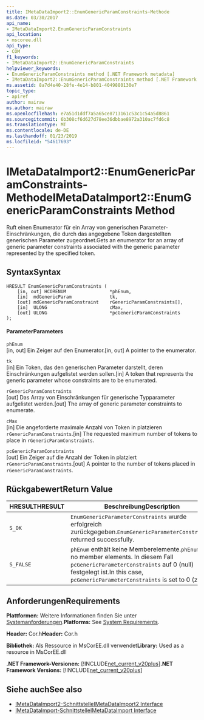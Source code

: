 ```yaml
---
title: IMetaDataImport2::EnumGenericParamConstraints-Methode
ms.date: 03/30/2017
api_name:
- IMetaDataImport2.EnumGenericParamConstraints
api_location:
- mscoree.dll
api_type:
- COM
f1_keywords:
- IMetaDataImport2::EnumGenericParamConstraints
helpviewer_keywords:
- EnumGenericParamConstraints method [.NET Framework metadata]
- IMetaDataImport2::EnumGenericParamConstraints method [.NET Framework metadata]
ms.assetid: 8a7d4e40-28fe-4e14-b801-4049880130e7
topic_type:
- apiref
author: mairaw
ms.author: mairaw
ms.openlocfilehash: e7a51d1ddf7a5a65ce8713161c53c1c54a5d8861
ms.sourcegitcommit: 6b308cf6d627d78ee36dbbae8972a310ac7fd6c8
ms.translationtype: MT
ms.contentlocale: de-DE
ms.lasthandoff: 01/23/2019
ms.locfileid: "54617693"
---
```

# <a name="imetadataimport2enumgenericparamconstraints-method"></a><span data-ttu-id="3689f-102">IMetaDataImport2::EnumGenericParamConstraints-Methode</span><span class="sxs-lookup"><span data-stu-id="3689f-102">IMetaDataImport2::EnumGenericParamConstraints Method</span></span>
<span data-ttu-id="3689f-103">Ruft einen Enumerator für ein Array von generischen Parameter-Einschränkungen, die durch das angegebene Token dargestellten generischen Parameter zugeordnet.</span><span class="sxs-lookup"><span data-stu-id="3689f-103">Gets an enumerator for an array of generic parameter constraints associated with the generic parameter represented by the specified token.</span></span>  
  
## <a name="syntax"></a><span data-ttu-id="3689f-104">Syntax</span><span class="sxs-lookup"><span data-stu-id="3689f-104">Syntax</span></span>  
  
```  
HRESULT EnumGenericParamConstraints (  
    [in, out] HCORENUM                *phEnum,  
    [in]  mdGenericParam              tk,  
    [out] mdGenericParamConstraint    rGenericParamConstraints[],  
    [in]  ULONG                       cMax,  
    [out] ULONG                       *pcGenericParamConstraints  
);  
```  
  
#### <a name="parameters"></a><span data-ttu-id="3689f-105">Parameter</span><span class="sxs-lookup"><span data-stu-id="3689f-105">Parameters</span></span>  
 `phEnum`  
 <span data-ttu-id="3689f-106">[in, out] Ein Zeiger auf den Enumerator.</span><span class="sxs-lookup"><span data-stu-id="3689f-106">[in, out] A pointer to the enumerator.</span></span>  
  
 `tk`  
 <span data-ttu-id="3689f-107">[in]   Ein Token, das den generischen Parameter darstellt, deren Einschränkungen aufgelistet werden sollen.</span><span class="sxs-lookup"><span data-stu-id="3689f-107">[in]   A token that represents the generic parameter whose constraints are to be enumerated.</span></span>  
  
 `rGenericParamConstraints`  
 <span data-ttu-id="3689f-108">[out] Das Array von Einschränkungen für generische Typparameter aufgelistet werden.</span><span class="sxs-lookup"><span data-stu-id="3689f-108">[out] The array of generic parameter constraints to enumerate.</span></span>  
  
 `cMax`  
 <span data-ttu-id="3689f-109">[in]   Die angeforderte maximale Anzahl von Token in platzieren `rGenericParamConstraints`.</span><span class="sxs-lookup"><span data-stu-id="3689f-109">[in]   The requested maximum number of tokens to place in `rGenericParamConstraints`.</span></span>  
  
 `pcGenericParamConstraints`  
 <span data-ttu-id="3689f-110">[out] Ein Zeiger auf die Anzahl der Token in platziert `rGenericParamConstraints`.</span><span class="sxs-lookup"><span data-stu-id="3689f-110">[out] A pointer to the number of tokens placed in `rGenericParamConstraints`.</span></span>  
  
## <a name="return-value"></a><span data-ttu-id="3689f-111">Rückgabewert</span><span class="sxs-lookup"><span data-stu-id="3689f-111">Return Value</span></span>  
  
|<span data-ttu-id="3689f-112">HRESULT</span><span class="sxs-lookup"><span data-stu-id="3689f-112">HRESULT</span></span>|<span data-ttu-id="3689f-113">Beschreibung</span><span class="sxs-lookup"><span data-stu-id="3689f-113">Description</span></span>|  
|-------------|-----------------|  
|`S_OK`|<span data-ttu-id="3689f-114">`EnumGenericParameterConstraints` wurde erfolgreich zurückgegeben.</span><span class="sxs-lookup"><span data-stu-id="3689f-114">`EnumGenericParameterConstraints` returned successfully.</span></span>|  
|`S_FALSE`|<span data-ttu-id="3689f-115">`phEnum` enthält keine Memberelemente.</span><span class="sxs-lookup"><span data-stu-id="3689f-115">`phEnum` has no member elements.</span></span> <span data-ttu-id="3689f-116">In diesem Fall `pcGenericParameterConstraints` auf 0 (null) festgelegt ist.</span><span class="sxs-lookup"><span data-stu-id="3689f-116">In this case, `pcGenericParameterConstraints` is set to 0 (zero).</span></span>|  
  
## <a name="requirements"></a><span data-ttu-id="3689f-117">Anforderungen</span><span class="sxs-lookup"><span data-stu-id="3689f-117">Requirements</span></span>  
 <span data-ttu-id="3689f-118">**Plattformen:** Weitere Informationen finden Sie unter [Systemanforderungen](../../../../docs/framework/get-started/system-requirements.md).</span><span class="sxs-lookup"><span data-stu-id="3689f-118">**Platforms:** See [System Requirements](../../../../docs/framework/get-started/system-requirements.md).</span></span>  
  
 <span data-ttu-id="3689f-119">**Header:** Cor.h</span><span class="sxs-lookup"><span data-stu-id="3689f-119">**Header:** Cor.h</span></span>  
  
 <span data-ttu-id="3689f-120">**Bibliothek:** Als Ressource in MsCorEE.dll verwendet</span><span class="sxs-lookup"><span data-stu-id="3689f-120">**Library:** Used as a resource in MsCorEE.dll</span></span>  
  
 <span data-ttu-id="3689f-121">**.NET Framework-Versionen:** [!INCLUDE[net_current_v20plus](../../../../includes/net-current-v20plus-md.md)]</span><span class="sxs-lookup"><span data-stu-id="3689f-121">**.NET Framework Versions:** [!INCLUDE[net_current_v20plus](../../../../includes/net-current-v20plus-md.md)]</span></span>  
  
## <a name="see-also"></a><span data-ttu-id="3689f-122">Siehe auch</span><span class="sxs-lookup"><span data-stu-id="3689f-122">See also</span></span>
- [<span data-ttu-id="3689f-123">IMetaDataImport2-Schnittstelle</span><span class="sxs-lookup"><span data-stu-id="3689f-123">IMetaDataImport2 Interface</span></span>](../../../../docs/framework/unmanaged-api/metadata/imetadataimport2-interface.md)
- [<span data-ttu-id="3689f-124">IMetaDataImport-Schnittstelle</span><span class="sxs-lookup"><span data-stu-id="3689f-124">IMetaDataImport Interface</span></span>](../../../../docs/framework/unmanaged-api/metadata/imetadataimport-interface.md)
